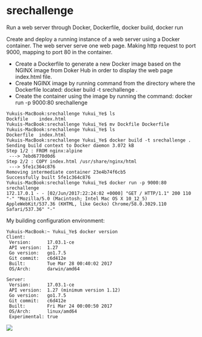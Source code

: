 # srechallenge
Run a web server through Docker, Dockerfile, docker build, docker run


Create and deploy a running instance of a web server using a Docker container. The web server serve one web page. Making http request to port 9000, mapping to port 80 in the container. 

* Create a Dockerfile to generate a new Docker image based on the NGINX image from Doker Hub in order to display the web page index.html file. 
* Create NGINX image by running command from the directory where the Dockerfile located: docker build -t srechallenge . 
* Create the container using the image by running the command: docker run -p 9000:80 srechallenge 

```
Yukuis-MacBook:srechallenge Yukui_Ye$ ls
Dockfile	index.html
Yukuis-MacBook:srechallenge Yukui_Ye$ mv Dockfile Dockerfile
Yukuis-MacBook:srechallenge Yukui_Ye$ ls
Dockerfile	index.html
Yukuis-MacBook:srechallenge Yukui_Ye$ docker build -t srechallenge .
Sending build context to Docker daemon 3.072 kB
Step 1/2 : FROM nginx:alpine
 ---> 7ebd6770d0d6
Step 2/2 : COPY index.html /usr/share/nginx/html
 ---> 5fe1c364c876
Removing intermediate container 23e4b74f6cb5
Successfully built 5fe1c364c876
Yukuis-MacBook:srechallenge Yukui_Ye$ docker run -p 9000:80 srechallenge
172.17.0.1 - - [02/Jun/2017:22:24:02 +0000] "GET / HTTP/1.1" 200 110 "-" "Mozilla/5.0 (Macintosh; Intel Mac OS X 10_12_5) AppleWebKit/537.36 (KHTML, like Gecko) Chrome/58.0.3029.110 Safari/537.36" "-"

```


My building configuration environment:
```
Yukuis-MacBook:~ Yukui_Ye$ docker version
Client:
 Version:      17.03.1-ce
 API version:  1.27
 Go version:   go1.7.5
 Git commit:   c6d412e
 Built:        Tue Mar 28 00:40:02 2017
 OS/Arch:      darwin/amd64

Server:
 Version:      17.03.1-ce
 API version:  1.27 (minimum version 1.12)
 Go version:   go1.7.5
 Git commit:   c6d412e
 Built:        Fri Mar 24 00:00:50 2017
 OS/Arch:      linux/amd64
 Experimental: true
 ```
![](https://https://github.com/hellohelloye/srechallenge/blob/master/result.png)
